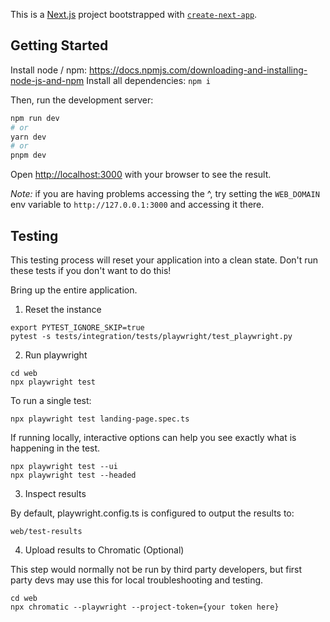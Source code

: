 <!-- ONYX_METADATA={"link": "https://github.com/sambaai-dot-app/sambaai/blob/main/web/README.md"} -->

This is a [Next.js](https://nextjs.org/) project bootstrapped with [`create-next-app`](https://github.com/vercel/next.js/tree/canary/packages/create-next-app).

## Getting Started

Install node / npm: https://docs.npmjs.com/downloading-and-installing-node-js-and-npm
Install all dependencies: `npm i`

Then, run the development server:

```bash
npm run dev
# or
yarn dev
# or
pnpm dev
```

Open [http://localhost:3000](http://localhost:3000) with your browser to see the result.

_Note:_ if you are having problems accessing the ^, try setting the `WEB_DOMAIN` env variable to
`http://127.0.0.1:3000` and accessing it there.

## Testing

This testing process will reset your application into a clean state.
Don't run these tests if you don't want to do this!

Bring up the entire application.

1. Reset the instance

```cd backend
export PYTEST_IGNORE_SKIP=true
pytest -s tests/integration/tests/playwright/test_playwright.py
```

2. Run playwright

```
cd web
npx playwright test
```

To run a single test:
```
npx playwright test landing-page.spec.ts
```

If running locally, interactive options can help you see exactly what is happening in 
the test.

```
npx playwright test --ui
npx playwright test --headed
```

3. Inspect results

By default, playwright.config.ts is configured to output the results to:

```
web/test-results
```

4. Upload results to Chromatic (Optional)

This step would normally not be run by third party developers, but first party devs
may use this for local troubleshooting and testing.

```
cd web
npx chromatic --playwright --project-token={your token here}
```
